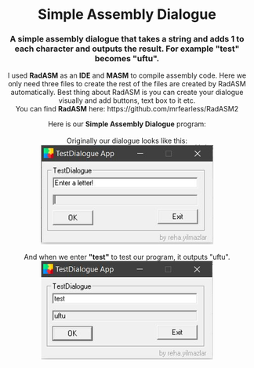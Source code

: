 <div align="center">
 <h1>Simple Assembly Dialogue</h1>
<h3>A simple assembly dialogue that takes a string and adds 1 to each character and outputs the result. For example "test" becomes "uftu".</h3>

<p>I used <strong>RadASM</strong> as an <strong>IDE</strong> and <strong>MASM</strong> to compile assembly code. Here we only need three files to create the rest of the files are created by RadASM automatically. Best thing about RadASM is you can create your dialogue visually and add buttons, text box to it etc.
<br>
You can find <strong>RadASM</strong> here: https://github.com/mrfearless/RadASM2
<p/>


<p>
 Here is our <strong>Simple Assembly Dialogue</strong> program:<br><br>
Originally our dialogue looks like this:<br>
  <img src="https://github.com/rehayilmazlar/simpleAssemblyDialogue/blob/main/Images/1.JPG" />
</p>

<p>
 And when we enter <strong>"test"</strong> to test our program, it outputs "uftu".<br>
  <img src="https://github.com/rehayilmazlar/simpleAssemblyDialogue/blob/main/Images/2.JPG" />
</p>
</div>
